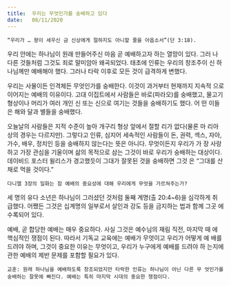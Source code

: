 ```yaml
---
title:  우리는 무엇인가를 숭배하고 있다
date:   08/11/2020
---
```


`“우리가 … 왕이 세우신 금 신상에게 절하지도 아니할 줄을 아옵소서”(단 3:18).`

우리 안에는 하나님이 원래 만들어주신 마음 곧 예배하고자 하는 열망이 있다. 그러 나 다른 것들처럼 그것도 죄로 말미암아 왜곡되었다. 태초에 인류는 우리의 창조주이 신 하나님께만 예배해야 했다. 그러나 타락 이후로 모든 것이 급격하게 변했다.

우리는 사물이든 인격체든 무엇인가를 숭배한다. 이것이 과거부터 현재까지 지속적 으로 이어지는 예배의 이유이다. 고대 이집트에서 사람들은 바로(파라오)를 숭배했고, 물고기 형상이나 머리가 여러 개인 신 또는 신으로 여기는 것들을 숭배하기도 했다. 어 떤 이들은 해와 달과 별들을 숭배했다.

오늘날의 사람들은 지적 수준이 높아 개구리 형상 앞에서 절할 리가 없다(물론 마 리아 상의 경우는 다르지만). 그렇다고 인류, 심지어 세속적인 사람들이 돈, 권력, 섹스, 자아, 가수, 배우, 정치인 등을 숭배하지 않는다는 뜻은 아니다. 무엇이든지 우리가 가 장 사랑하고 가장 관심을 기울이며 삶의 목적으로 삼는 그것이 바로 우리가 숭배하는 대상이다. 데이비드 포스터 윌리스가 경고했듯이 그대가 잘못된 것을 숭배하면 그것 은 “그대를 산 채로 먹을 것이다.”

`다니엘 3장의 일화는 참 예배의 중요성에 대해 우리에게 무엇을 가르쳐주는가?`

세 명의 유다 소년은 하나님이 그러셨던 것처럼 둘째 계명(출 20:4~6)을 심각하게 취 급했다. 어쨌든 그것은 십계명의 일부로서 살인과 강도 등을 금지하는 법과 함께 그곳 에 수록되어 있다.

예배, 곧 합당한 예배는 매우 중요하다. 사실 그것은 예수님의 재림 직전, 마지막 때 에 핵심적인 쟁점이 된다. 따라서 기독교 교육에는 예배가 무엇이고 우리가 어떻게 예 배를 드려야 하며, 그것이 중요한 이유는 무엇이고, 우리가 누구에게 예배를 드려야 하 는지에 관한 예배의 제반 문제를 포함할 필요가 있다.

`교훈: 원래 하나님을 예배하도록 창조되었지만 타락한 인류는 하나님이 아닌 다른 무 엇인가를 숭배하는 잘못에 빠진다. 예배는 특히 마지막 시대의 중요한 쟁점이다.`